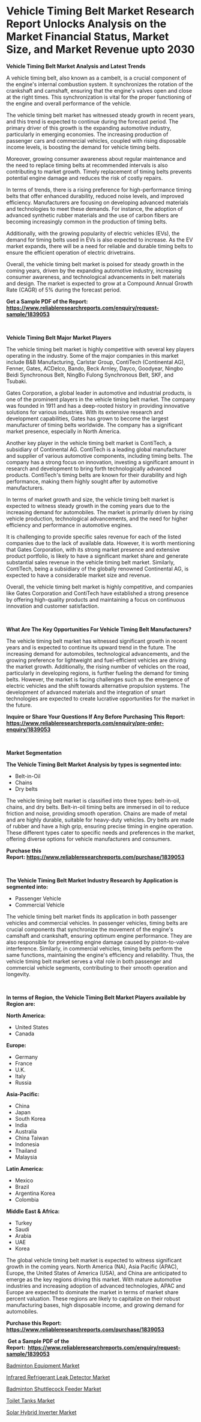 <p><h1>Vehicle Timing Belt Market Research Report Unlocks Analysis on the Market Financial Status, Market Size, and Market Revenue upto 2030</h1></p><p><strong>Vehicle Timing Belt Market Analysis and Latest Trends</strong></p>
<p><p>A vehicle timing belt, also known as a cambelt, is a crucial component of the engine's internal combustion system. It synchronizes the rotation of the crankshaft and camshaft, ensuring that the engine's valves open and close at the right times. This synchronization is vital for the proper functioning of the engine and overall performance of the vehicle.</p><p>The vehicle timing belt market has witnessed steady growth in recent years, and this trend is expected to continue during the forecast period. The primary driver of this growth is the expanding automotive industry, particularly in emerging economies. The increasing production of passenger cars and commercial vehicles, coupled with rising disposable income levels, is boosting the demand for vehicle timing belts.</p><p>Moreover, growing consumer awareness about regular maintenance and the need to replace timing belts at recommended intervals is also contributing to market growth. Timely replacement of timing belts prevents potential engine damage and reduces the risk of costly repairs.</p><p>In terms of trends, there is a rising preference for high-performance timing belts that offer enhanced durability, reduced noise levels, and improved efficiency. Manufacturers are focusing on developing advanced materials and technologies to meet these demands. For instance, the adoption of advanced synthetic rubber materials and the use of carbon fibers are becoming increasingly common in the production of timing belts.</p><p>Additionally, with the growing popularity of electric vehicles (EVs), the demand for timing belts used in EVs is also expected to increase. As the EV market expands, there will be a need for reliable and durable timing belts to ensure the efficient operation of electric drivetrains.</p><p>Overall, the vehicle timing belt market is poised for steady growth in the coming years, driven by the expanding automotive industry, increasing consumer awareness, and technological advancements in belt materials and design. The market is expected to grow at a Compound Annual Growth Rate (CAGR) of 5% during the forecast period.</p></p>
<p><strong>Get a Sample PDF of the Report:&nbsp; <a href="https://www.reliableresearchreports.com/enquiry/request-sample/1839053">https://www.reliableresearchreports.com/enquiry/request-sample/1839053</a></strong></p>
<p>&nbsp;</p>
<p><strong>Vehicle Timing Belt Major Market Players</strong></p>
<p><p>The vehicle timing belt market is highly competitive with several key players operating in the industry. Some of the major companies in this market include B&B Manufacturing, Carlstar Group, ContiTech (Continental AG), Fenner, Gates, ACDelco, Bando, Beck Arnley, Dayco, Goodyear, Ningbo Beidi Synchronous Belt, NingBo Fulong Synchronous Belt, SKF, and Tsubaki. </p><p>Gates Corporation, a global leader in automotive and industrial products, is one of the prominent players in the vehicle timing belt market. The company was founded in 1911 and has a deep-rooted history in providing innovative solutions for various industries. With its extensive research and development capabilities, Gates has grown to become the largest manufacturer of timing belts worldwide. The company has a significant market presence, especially in North America. </p><p>Another key player in the vehicle timing belt market is ContiTech, a subsidiary of Continental AG. ContiTech is a leading global manufacturer and supplier of various automotive components, including timing belts. The company has a strong focus on innovation, investing a significant amount in research and development to bring forth technologically advanced products. ContiTech's timing belts are known for their durability and high performance, making them highly sought after by automotive manufacturers. </p><p>In terms of market growth and size, the vehicle timing belt market is expected to witness steady growth in the coming years due to the increasing demand for automobiles. The market is primarily driven by rising vehicle production, technological advancements, and the need for higher efficiency and performance in automotive engines.</p><p>It is challenging to provide specific sales revenue for each of the listed companies due to the lack of available data. However, it is worth mentioning that Gates Corporation, with its strong market presence and extensive product portfolio, is likely to have a significant market share and generate substantial sales revenue in the vehicle timing belt market. Similarly, ContiTech, being a subsidiary of the globally renowned Continental AG, is expected to have a considerable market size and revenue.</p><p>Overall, the vehicle timing belt market is highly competitive, and companies like Gates Corporation and ContiTech have established a strong presence by offering high-quality products and maintaining a focus on continuous innovation and customer satisfaction.</p></p>
<p>&nbsp;</p>
<p><strong>What Are The Key Opportunities For Vehicle Timing Belt Manufacturers?</strong></p>
<p><p>The vehicle timing belt market has witnessed significant growth in recent years and is expected to continue its upward trend in the future. The increasing demand for automobiles, technological advancements, and the growing preference for lightweight and fuel-efficient vehicles are driving the market growth. Additionally, the rising number of vehicles on the road, particularly in developing regions, is further fueling the demand for timing belts. However, the market is facing challenges such as the emergence of electric vehicles and the shift towards alternative propulsion systems. The development of advanced materials and the integration of smart technologies are expected to create lucrative opportunities for the market in the future.</p></p>
<p><strong>Inquire or Share Your Questions If Any Before Purchasing This Report: <a href="https://www.reliableresearchreports.com/enquiry/pre-order-enquiry/1839053">https://www.reliableresearchreports.com/enquiry/pre-order-enquiry/1839053</a></strong></p>
<p>&nbsp;</p>
<p><strong>Market Segmentation</strong></p>
<p><strong>The Vehicle Timing Belt Market Analysis by types is segmented into:</strong></p>
<p><ul><li>Belt-in-Oil</li><li>Chains</li><li>Dry belts</li></ul></p>
<p><p>The vehicle timing belt market is classified into three types: belt-in-oil, chains, and dry belts. Belt-in-oil timing belts are immersed in oil to reduce friction and noise, providing smooth operation. Chains are made of metal and are highly durable, suitable for heavy-duty vehicles. Dry belts are made of rubber and have a high grip, ensuring precise timing in engine operation. These different types cater to specific needs and preferences in the market, offering diverse options for vehicle manufacturers and consumers.</p></p>
<p><strong>Purchase this Report:&nbsp;<a href="https://www.reliableresearchreports.com/purchase/1839053">https://www.reliableresearchreports.com/purchase/1839053</a></strong></p>
<p>&nbsp;</p>
<p><strong>The Vehicle Timing Belt Market Industry Research by Application is segmented into:</strong></p>
<p><ul><li>Passenger Vehicle</li><li>Commercial Vehicle</li></ul></p>
<p><p>The vehicle timing belt market finds its application in both passenger vehicles and commercial vehicles. In passenger vehicles, timing belts are crucial components that synchronize the movement of the engine's camshaft and crankshaft, ensuring optimum engine performance. They are also responsible for preventing engine damage caused by piston-to-valve interference. Similarly, in commercial vehicles, timing belts perform the same functions, maintaining the engine's efficiency and reliability. Thus, the vehicle timing belt market serves a vital role in both passenger and commercial vehicle segments, contributing to their smooth operation and longevity.</p></p>
<p>&nbsp;</p>
<p><strong>In terms of Region, the Vehicle Timing Belt Market Players available by Region are:</strong></p>
<p>
    <p> <strong> North America: </strong>
        <ul>
            <li>United States</li>
            <li>Canada</li>
        </ul>
        </p> 
    <p> <strong> Europe: </strong>
        <ul>
            <li>Germany</li>
            <li>France</li>
            <li>U.K.</li>
            <li>Italy</li>
            <li>Russia</li>
        </ul>
        </p> 
    <p> <strong> Asia-Pacific: </strong>
        <ul>
            <li>China</li>
            <li>Japan</li>
            <li>South Korea</li>
            <li>India</li>
            <li>Australia</li>
            <li>China Taiwan</li>
            <li>Indonesia</li>
            <li>Thailand</li>
            <li>Malaysia</li>
        </ul>
        </p> 
    <p> <strong> Latin America: </strong>
        <ul>
            <li>Mexico</li>
            <li>Brazil</li>
            <li>Argentina Korea</li>
            <li>Colombia</li>
        </ul>
        </p> 
    <p> <strong> Middle East & Africa: </strong>
        <ul>
            <li>Turkey</li>
            <li>Saudi</li>
            <li>Arabia</li>
            <li>UAE</li>
            <li>Korea</li>
        </ul>
    </p>
    </p>
<p><p>The global vehicle timing belt market is expected to witness significant growth in the coming years. North America (NA), Asia Pacific (APAC), Europe, the United States of America (USA), and China are anticipated to emerge as the key regions driving this market. With mature automotive industries and increasing adoption of advanced technologies, APAC and Europe are expected to dominate the market in terms of market share percent valuation. These regions are likely to capitalize on their robust manufacturing bases, high disposable income, and growing demand for automobiles.</p></p>
<p><strong>Purchase this Report: <a href="https://www.reliableresearchreports.com/purchase/1839053">https://www.reliableresearchreports.com/purchase/1839053</a></strong></p>
<p>&nbsp;<strong>Get a Sample PDF of the Report:&nbsp;&nbsp;<a href="https://www.reliableresearchreports.com/enquiry/request-sample/1839053">https://www.reliableresearchreports.com/enquiry/request-sample/1839053</a></strong></p>
<p><strong></strong></p>
<p><p><a href="https://medium.com/@russpollich/badminton-equipment-market-insights-into-market-cagr-market-trends-and-growth-strategies-ad61d5fc0a75">Badminton Equipment Market</a></p><p><a href="https://www.linkedin.com/pulse/infrared-refrigerant-leak-detector-market-research-report-unlocks-kqpme/">Infrared Refrigerant Leak Detector Market</a></p><p><a href="https://medium.com/@siennaferry2023/badminton-shuttlecock-feeder-market-report-reveals-the-latest-trends-and-growth-opportunities-of-a6ef21676165">Badminton Shuttlecock Feeder Market</a></p><p><a href="https://www.linkedin.com/pulse/toilet-tanks-market-insights-players-forecast-till-2030-oiqfe/">Toilet Tanks Market</a></p><p><a href="https://www.linkedin.com/pulse/solar-hybrid-inverter-market-challenges-opportunities-growth-yavce/">Solar Hybrid Inverter Market</a></p></p>